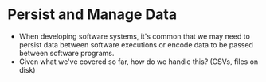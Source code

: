 # Persist and Manage Data
* When developing software systems, it's common that we may need to persist data between software executions or encode data to be passed between software programs.
* Given what we've covered so far, how do we handle this? (CSVs, files on disk)
